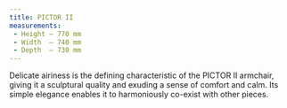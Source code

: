 ```yaml
---
title: PICTOR II
measurements:
 - Height — 770 mm
 - Width  — 740 mm
 - Depth  — 730 mm
---
```


Delicate airiness is the defining characteristic of the PICTOR II armchair, giving it a sculptural quality and exuding a sense of comfort and calm. Its simple elegance enables it to harmoniously co-exist with other pieces.
